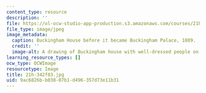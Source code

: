 ```yaml
---
content_type: resource
description: ''
file: https://ol-ocw-studio-app-production.s3.amazonaws.com/courses/21h-342-the-royal-family-fall-2003/9ac6826bb03807b1d496357d73e11b31_21h-342f03.jpg
file_type: image/jpeg
image_metadata:
  caption: Buckingham House before it became Buckingham Palace, 1809.
  credit: ''
  image-alt: A drawing of Buckingham house with well-dressed people on the lawn.
learning_resource_types: []
ocw_type: OCWImage
resourcetype: Image
title: 21h-342f03.jpg
uid: 9ac6826b-b038-07b1-d496-357d73e11b31
---
```


